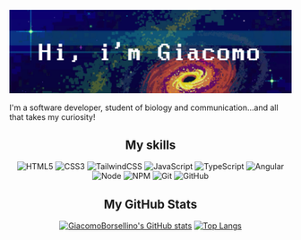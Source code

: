 [<img src="./nova.png">](./nova.png)

I'm a software developer, student of biology and communication...and all that takes my curiosity!<br>

<div align=center>
<h2>My skills</h2>
  
![HTML5](https://img.shields.io/badge/html5-%23E34F26.svg?style=for-the-badge&logo=html5&logoColor=white)
![CSS3](https://img.shields.io/badge/css3-%231572B6.svg?style=for-the-badge&logo=css3&logoColor=white)
![TailwindCSS](https://img.shields.io/badge/tailwindcss-%2338B2AC.svg?style=for-the-badge&logo=tailwind-css&logoColor=white)
![JavaScript](https://img.shields.io/badge/javascript-%23323330.svg?style=for-the-badge&logo=javascript&logoColor=%23F7DF1E)
![TypeScript](https://img.shields.io/badge/typescript-%23007ACC.svg?style=for-the-badge&logo=typescript&logoColor=white)
![Angular](https://img.shields.io/badge/ANGULAR-%23CB3837.svg?style=for-the-badge&logo=npm&logoColor=white)
![Node](https://img.shields.io/badge/NODE-%23CB3837.svg?style=for-the-badge&logo=npm&logoColor=white)
![NPM](https://img.shields.io/badge/NPM-%23CB3837.svg?style=for-the-badge&logo=npm&logoColor=white)
![Git](https://img.shields.io/badge/git-%23F05033.svg?style=for-the-badge&logo=git&logoColor=white)
![GitHub](https://img.shields.io/badge/github-%23121011.svg?style=for-the-badge&logo=github&logoColor=white)

<h2>My GitHub Stats</h2>

[![GiacomoBorsellino's GitHub stats](https://github-readme-stats.vercel.app/api?username=GiacomoBorsellino&show_icons=true&theme=radical&hide=contribs)](https://github.com/GiacomoBorsellino/github-readme-stats)
[![Top Langs](https://github-readme-stats.vercel.app/api/top-langs/?username=GiacomoBorsellino&layout=compact&theme=radical)](https://github.com/GiacomoBorsellino/github-readme-stats)

</div>
